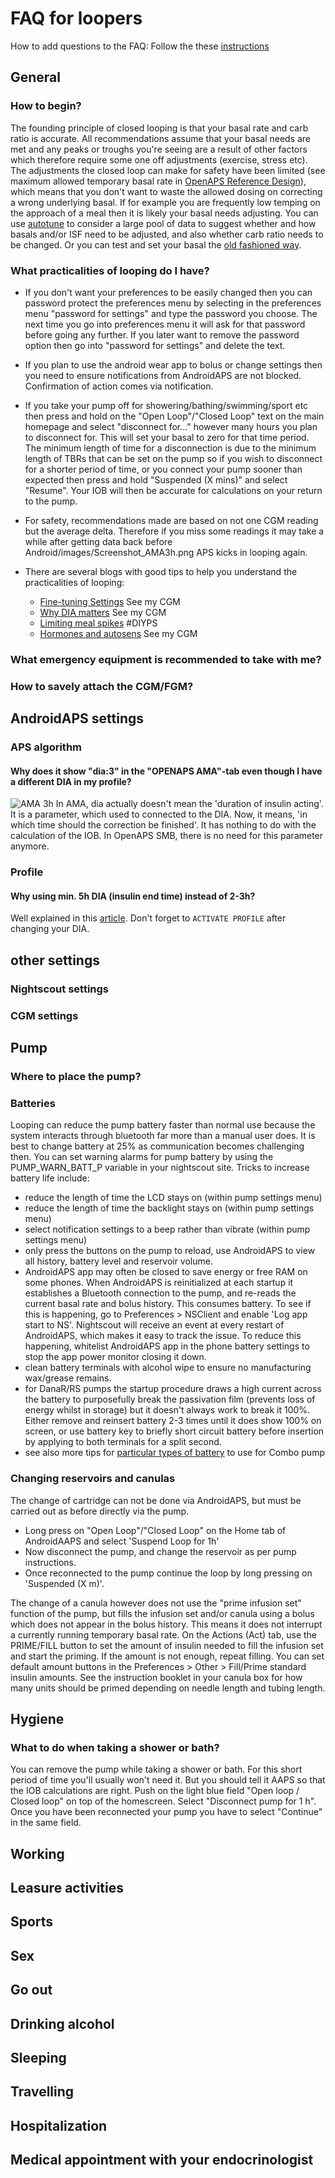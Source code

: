 # FAQ for loopers

How to add questions to the FAQ: Follow the these [instructions](http://androidaps.readthedocs.io/en/latest/make-a-PR.html)

## General

### How to begin?
The founding principle of closed looping is that your basal rate and carb ratio is accurate.  All recommendations assume that your basal needs are met and any peaks or troughs you're seeing are a result of other factors which therefore require some one off adjustments (exercise, stress etc).  The adjustments the closed loop can make for safety have been limited (see maximum allowed temporary basal rate in [OpenAPS Reference Design](https://openaps.org/reference-design/)), which means that you don't want to waste the allowed dosing on correcting a wrong underlying basal.   If for example you are frequently low temping on the approach of a meal then it is likely your basal needs adjusting.  You can use [autotune](http://openaps.readthedocs.io/en/latest/docs/Customize-Iterate/autotune.html#phase-c-running-autotune-for-suggested-adjustments-without-an-openaps-rig) to consider a large pool of data to suggest whether and how basals and/or ISF need to be adjusted, and also whether carb ratio needs to be changed.  Or you can test and set your basal the [old fashioned way](http://integrateddiabetes.com/basal-testing/).

### What practicalities of looping do I have?
* If you don't want your preferences to be easily changed then you can password protect the preferences menu by selecting in the preferences menu "password for settings" and type the password you choose. The next time you go into preferences menu it will ask for that password before going any further. If you later want to remove the password option then go into "password for settings" and delete the text.

* If you plan to use the android wear app to bolus or change settings then you need to ensure notifications from AndroidAPS are not blocked. Confirmation of action comes via notification.

* If you take your pump off for showering/bathing/swimming/sport etc then press and hold on the "Open Loop"/"Closed Loop" text on the main homepage and select "disconnect for..." however many hours you plan to disconnect for.  This will set your basal to zero for that time period.  The minimum length of time for a disconnection is due to the minimum length of TBRs that can be set on the pump so if you wish to disconnect for a shorter period of time, or you connect your pump sooner than expected then press and hold "Suspended (X mins)" and select "Resume".  Your IOB will then be accurate for calculations on your return to the pump.

* For safety, recommendations made are based on not one CGM reading but the average delta.  Therefore if you miss some readings it may take a while after getting data back before Android/images/Screenshot_AMA3h.png APS kicks in looping again.

* There are several blogs with good tips to help you understand the practicalities of looping:
  * [Fine-tuning Settings](http://seemycgm.com/2017/10/29/fine-tuning-settings/) See my CGM
  * [Why DIA matters](http://seemycgm.com/2017/08/09/why-dia-matters/) See my CGM
  * [Limiting meal spikes](https://diyps.org/2016/07/11/picture-this-how-to-do-eating-soon-mode/) #DIYPS
  * [Hormones and autosens](http://seemycgm.com/2017/06/06/hormones-2/) See my CGM

### What emergency equipment is recommended to take with me?

### How to savely attach the CGM/FGM?



## AndroidAPS settings

### APS algorithm
#### Why does it show "dia:3" in the "OPENAPS AMA"-tab even though I have a different DIA in my profile?
![AMA 3h](.../.../images/Screenshot_AMA3h.png) 
In AMA, dia actually doesn't mean the 'duration of insulin acting'. It is a parameter, which used to connected to the DIA. Now, it means, 'in whích time should the correction be finished'. It has nothing to do with the calculation of the IOB. In OpenAPS SMB, there is no need for this parameter anymore. 

### Profile
   
#### Why using min. 5h DIA (insulin end time) instead of 2-3h?
Well explained in this [article](/www.diabettech.com/insulin/why-we-are-regularly-wrong-in-the-duration-of-insulin-action-dia-times-we-use-and-why-it-matters/). Don't forget to `ACTIVATE PROFILE` after changing  your DIA.

## other settings

### Nightscout settings

### CGM settings

## Pump

### Where to place the pump?

### Batteries
Looping can reduce the pump battery faster than normal use because the system interacts through bluetooth far more than a manual user does.  It is best to change battery at 25% as communication becomes challenging then.  You can set warning alarms for pump battery by using the PUMP_WARN_BATT_P variable in your nightscout site.  Tricks to increase battery life include:
* reduce the length of time the LCD stays on (within pump settings menu)
* reduce the length of time the backlight stays on (within pump settings menu)
* select notification settings to a beep rather than vibrate (within pump settings menu)
* only press the buttons on the pump to reload, use AndroidAPS to view all history, battery level and reservoir volume.
* AndroidAPS app may often be closed to save energy or free RAM on some phones. When AndroidAPS is reinitialized at each startup it establishes a Bluetooth connection to the pump, and re-reads the current basal rate and bolus history. This consumes battery. To see if this is happening, go to Preferences > NSClient and enable 'Log app start to NS'. Nightscout will receive an event at every restart of AndroidAPS, which makes it easy to track the issue.  To reduce this happening, whitelist AndroidAPS app in the phone battery settings to stop the app power monitor closing it down.
* clean battery terminals with alcohol wipe to ensure no manufacturing wax/grease remains.
* for DanaR/RS pumps the startup procedure draws a high current across the battery to purposefully break the passivation film (prevents loss of energy whilst in storage) but it doesn't always work to break it 100%.  Either remove and reinsert battery 2-3 times until it does show 100% on screen, or use battery key to briefly short circuit battery before insertion by applying to both terminals for a split second.
* see also more tips for [particular types of battery](https://github.com/MilosKozak/AndroidAPS/wiki/Accu-Chek-Combo:-Tipps-for-Basic-usage#battery-type-and-causes-of-short-battery-life) to use for Combo pump

### Changing reservoirs and canulas
The change of cartridge can not be done via AndroidAPS, but must be carried out as before directly via the pump.
* Long press on "Open Loop"/"Closed Loop" on the Home tab of AndroidAAPS and select 'Suspend Loop for 1h'
* Now disconnect the pump, and change the reservoir as per pump instructions.
* Once reconnected to the pump continue the loop by long pressing on 'Suspended (X m)'.

The change of a canula however does not use the "prime infusion set" function of the pump, but fills the infusion set and/or canula using a bolus which does not appear in the bolus history. This means it does not interrupt a currently running temporary basal rate.  On the Actions (Act) tab, use the PRIME/FILL button to set the amount of insulin needed to fill the infusion set and start the priming. If the amount is not enough, repeat filling.  You can set default amount buttons in the Preferences > Other > Fill/Prime standard insulin amounts.  See the instruction booklet in your canula box for how many units should be primed depending on needle length and tubing length.

## Hygiene

### What to do when taking a shower or bath?
You can remove the pump while taking a shower or bath. For this short period of time you'll usually won't need it. But you should tell it AAPS  so that the IOB calculations are right. Push on the light blue field "Open loop / Closed loop" on top of the homescreen. Select "Disconnect pump for 1 h". Once you have been reconnected your pump you have to select "Continue" in the same field. 

## Working

## Leasure activities

## Sports

## Sex

## Go out

## Drinking alcohol

## Sleeping

## Travelling

## Hospitalization

## Medical appointment with your endocrinologist
